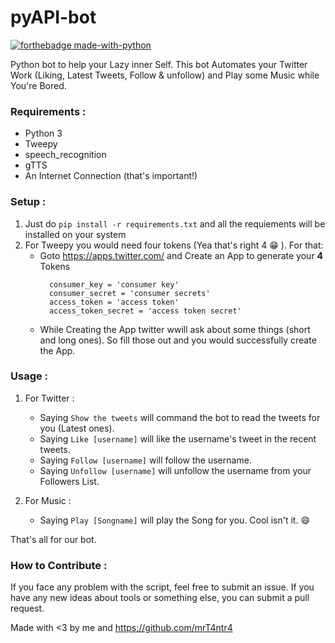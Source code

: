 # pyAPI-bot

[![forthebadge made-with-python](http://ForTheBadge.com/images/badges/made-with-python.svg)](https://www.python.org/)

Python bot to help your Lazy inner Self. This bot Automates your Twitter Work (Liking, Latest Tweets, Follow & unfollow) and Play some Music while You're Bored.

### Requirements :
* Python 3 
* Tweepy
* speech_recognition
* gTTS
* An Internet Connection (that's important!)

### Setup :
1. Just do ``` pip install -r requirements.txt ``` and all the requiements will be installed on your system
2. For Tweepy you would need four tokens (Yea that's right 4 :grin: ). For that:
    * Goto https://apps.twitter.com/ and Create an App to generate your **4** Tokens 
      ```
        consumer_key = 'consumer key'
        consumer_secret = 'consumer secrets'
        access_token = 'access token'
        access_token_secret = 'access token secret'
      ```
    * While Creating the App twitter wwill ask about some things (short and long ones). So fill those out and you would               successfully create the App.
    
 ### Usage :
 1. For Twitter :
    * Saying ``` Show the tweets ``` will command the bot to read the tweets for you (Latest ones).
    * Saying ``` Like [username] ``` will like the username's tweet in the recent tweets.
    * Saying ``` Follow [username] ``` will follow the username. 
    * Saying ``` Unfollow [username] ``` will unfollow the username from your Followers List.
 
 2. For Music :
    * Saying ``` Play [Songname] ``` will play the Song for you. Cool isn't it. :smile:
    
 That's all for our bot. 

### How to Contribute :
 If you face any problem with the script, feel free to submit an issue.
 If you have any new ideas about tools or something else, you can submit a pull request.
 
 Made with <3 by me and https://github.com/mrT4ntr4
 
